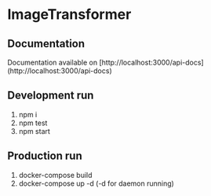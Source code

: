 # ImageTransformer

## Documentation
Documentation available on [http://localhost:3000/api-docs] (http://localhost:3000/api-docs) 

## Development run
1. npm i
2. npm test
3. npm start

## Production run
1. docker-compose build
2. docker-compose up -d (-d for daemon running)
